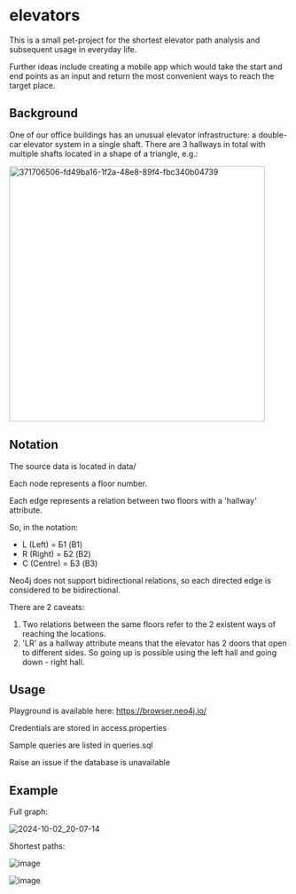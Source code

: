 # elevators

This is a small pet-project for the shortest elevator path analysis and subsequent usage in everyday life.

Further ideas include creating a mobile app which would take the start and end points as an input and return the most convenient ways to reach the target place.

## Background

One of our office buildings has an unusual elevator infrastructure: a double-car elevator system in a single shaft. There are 3 hallways in total with multiple shafts located in a shape of a triangle, e.g.:

<img width="461" alt="371706506-fd49ba16-1f2a-48e8-89f4-fbc340b04739" src="https://github.com/user-attachments/assets/b48b4eb9-cb35-4b35-8e9d-bea5c7bb3409">

## Notation

The source data is located in data/

Each node represents a floor number.

Each edge represents a relation between two floors with a 'hallway' attribute.

So, in the notation:

- L (Left) = Б1 (B1)
- R (Right) = Б2 (B2)
- C (Centre) = Б3 (B3)

Neo4j does not support bidirectional relations, so each directed edge is considered to be bidirectional.

There are 2 caveats:
1. Two relations between the same floors refer to the 2 existent ways of reaching the locations.
2. 'LR' as a hallway attribute means that the elevator has 2 doors that open to different sides. So going up is possible using the left hall and going down - right hall.

## Usage

Playground is available here: https://browser.neo4j.io/

Credentials are stored in access.properties

Sample queries are listed in queries.sql

Raise an issue if the database is unavailable

## Example

Full graph:

![2024-10-02_20-07-14](https://github.com/user-attachments/assets/d60bd58c-5fd3-481f-8b91-e8f159a6df0a)

Shortest paths:

![image](https://github.com/user-attachments/assets/ceb5e527-241f-4617-b9a5-97b3add9c225)

![image](https://github.com/user-attachments/assets/01592a76-f266-4e5d-b039-fb8d290a7cc1)

